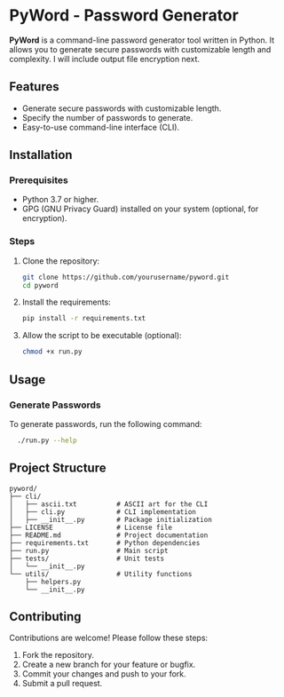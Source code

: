 # PyWord - Password Generator

**PyWord** is a command-line password generator tool written in Python. It allows you to generate secure passwords with customizable length and complexity. I will include output file encryption next.

## Features

- Generate secure passwords with customizable length.
- Specify the number of passwords to generate.
- Easy-to-use command-line interface (CLI).

## Installation

### Prerequisites

- Python 3.7 or higher.
- GPG (GNU Privacy Guard) installed on your system (optional, for encryption).

### Steps

1. Clone the repository:
   ```bash
   git clone https://github.com/yourusername/pyword.git
   cd pyword
   ```

2. Install the requirements:
   ```bash
   pip install -r requirements.txt
   ```

3. Allow the script to be executable (optional):
   ```bash
   chmod +x run.py
   ```
## Usage

### Generate Passwords

To generate passwords, run the following command:

```bash
  ./run.py --help
```

## Project Structure

```
pyword/
├── cli/
│   ├── ascii.txt          # ASCII art for the CLI
│   ├── cli.py             # CLI implementation
│   ├── __init__.py        # Package initialization
├── LICENSE                # License file
├── README.md              # Project documentation
├── requirements.txt       # Python dependencies
├── run.py                 # Main script
├── tests/                 # Unit tests
│   └── __init__.py
└── utils/                 # Utility functions
    ├── helpers.py
    └── __init__.py
```

## Contributing

Contributions are welcome! Please follow these steps:

1. Fork the repository.
2. Create a new branch for your feature or bugfix.
3. Commit your changes and push to your fork.
4. Submit a pull request.
